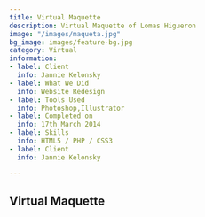 ```yaml
---
title: Virtual Maquette
description: Virtual Maquette of Lomas Higueron
image: "/images/maqueta.jpg"
bg_image: images/feature-bg.jpg
category: Virtual
information:
- label: Client
  info: Jannie Kelonsky
- label: What We Did
  info: Website Redesign
- label: Tools Used
  info: Photoshop,Illustrator
- label: Completed on
  info: 17th March 2014
- label: Skills
  info: HTML5 / PHP / CSS3
- label: Client
  info: Jannie Kelonsky

---
```

## Virtual Maquette

##  